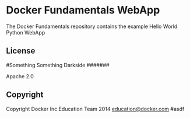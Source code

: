 Docker Fundamentals WebApp
==========================

The Docker Fundamentals repository contains the example Hello World Python WebApp

## License
#Something Something Darkside #######

Apache 2.0

## Copyright

Copyright Docker Inc Education Team 2014 <education@docker.com>
#asdf

